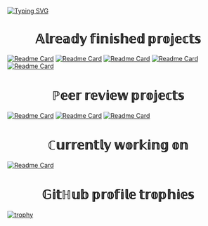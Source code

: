 [![Typing SVG](https://readme-typing-svg.demolab.com?font=Fira+Code&size=30&pause=1000&color=FFFFFF&center=true&width=550&lines=Hi+there%2C+my+name+is+Sergey;Welcome+to+my+GitHub+account)](https://git.io/typing-svg)

<h1 align="center">𝔸𝕝𝕣𝕖𝕒𝕕𝕪 𝕗𝕚𝕟𝕚𝕤𝕙𝕖𝕕 𝕡𝕣𝕠𝕛𝕖𝕔𝕥𝕤</h1>

[![Readme Card](https://github-readme-stats.vercel.app/api/pin/?username=Chernosmaga&repo=java-kanban)](https://github.com/Chernosmaga/java-kanban)
[![Readme Card](https://github-readme-stats.vercel.app/api/pin/?username=Chernosmaga&repo=hangman-game)](https://github.com/Chernosmaga/hangman-game)
[![Readme Card](https://github-readme-stats.vercel.app/api/pin/?username=Chernosmaga&repo=salary-counter)](https://github.com/Chernosmaga/salary-counter)
[![Readme Card](https://github-readme-stats.vercel.app/api/pin/?username=Chernosmaga&repo=java-sprint1-hw)](https://github.com/Chernosmaga/java-sprint1-hw)
[![Readme Card](https://github-readme-stats.vercel.app/api/pin/?username=Chernosmaga&repo=java-sprint2-hw)](https://github.com/Chernosmaga/java-sprint2-hw)

<h1 align="center">ℙ𝕖𝕖𝕣 𝕣𝕖𝕧𝕚𝕖𝕨 𝕡𝕣𝕠𝕛𝕖𝕔𝕥𝕤</h1>

[![Readme Card](https://github-readme-stats.vercel.app/api/pin/?username=Chernosmaga&repo=reverse-polish-notation)](https://github.com/Chernosmaga/reverse-polish-notation)
[![Readme Card](https://github-readme-stats.vercel.app/api/pin/?username=Chernosmaga&repo=m1-t12-code-style)](https://github.com/Chernosmaga/m1-t12-code-style)
[![Readme Card](https://github-readme-stats.vercel.app/api/pin/?username=Chernosmaga&repo=leap-year)](https://github.com/Chernosmaga/leap-year)

<h1 align="center">ℂ𝕦𝕣𝕣𝕖𝕟𝕥𝕝𝕪 𝕨𝕠𝕣𝕜𝕚𝕟𝕘 𝕠𝕟</h1>

[![Readme Card](https://github-readme-stats.vercel.app/api/pin/?username=Chernosmaga&repo=java-filmorate)](https://github.com/Chernosmaga/java-filmorate)

<h1 align="center">𝔾𝕚𝕥ℍ𝕦𝕓 𝕡𝕣𝕠𝕗𝕚𝕝𝕖 𝕥𝕣𝕠𝕡𝕙𝕚𝕖𝕤</h1>

[![trophy](https://github-profile-trophy.vercel.app/?username=Chernosmaga)](https://github.com/ryo-ma/github-profile-trophy)
